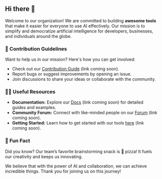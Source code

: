 ## Hi there 👋

Welcome to our organization! We are committed to building **awesome tools** that make it easier for everyone to use AI effectively. Our mission is to simplify and democratize artificial intelligence for developers, businesses, and individuals around the globe.

### 🌈 Contribution Guidelines
Want to help us in our mission? Here's how you can get involved:
- Check out our [Contribution Guide](#) (link coming soon).
- Report bugs or suggest improvements by opening an issue.
- Join discussions to share your ideas or collaborate with the community.

### 👩‍💻 Useful Resources
- **Documentation:** Explore our [Docs](#) (link coming soon) for detailed guides and examples.
- **Community Forum:** Connect with like-minded people on our [Forum](#) (link coming soon).
- **Getting Started:** Learn how to get started with our tools [here](#) (link coming soon).

### 🍿 Fun Fact
Did you know? Our team’s favorite brainstorming snack is 🍕 pizza! It fuels our creativity and keeps us innovating.

We believe that with the power of AI and collaboration, we can achieve incredible things. Thank you for joining us on this journey!
